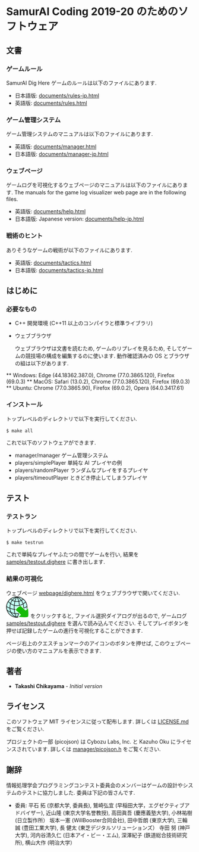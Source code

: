 # SamurAI Coding 2019-20 のためのソフトウェア

## 文書
### ゲームルール
SamurAI Dig Here ゲームのルールは以下のファイルにあります.
* 日本語版: [documents/rules-jp.html](documents/rules-jp.html)
* 英語版: [documents/rules.html](documents/rules.html)
### ゲーム管理システム
ゲーム管理システムのマニュアルは以下のファイルにあります.
* 英語版: [documents/manager.html](documents/manager.html)
* 日本語版: [documents/manager-jp.html](documents/manager-jp.html)
### ウェブページ
ゲームログを可視化するウェブページのマニュアルは以下のファイルにあります.
The manuals for the game log visualizer web page are in the following files.
* 英語版: [documents/help.html](documents/help.html)
* 日本語版: Japanese version: [documents/help-jp.html](documents/help-jp.html)
### 戦術のヒント
ありそうなゲームの戦術が以下のファイルにあります.
* 英語版: [documents/tactics.html](documents/tactics.html)
* 日本語版: [documents/tactics-jp.html](documents/tactics-jp.html)

## はじめに
### 必要なもの

* C++ 開発環境 (C++11 以上のコンパイラと標準ライブラリ)
* ウェブブラウザ

    ウェブブラウザは文書を読むため, ゲームのリプレイを見るため,
    そしてゲームの競技場の構成を編集するのに使います.
    動作確認済みの OS とブラウザの組は以下があります.

** Windows: Edge (44.18362.387.0), Chrome (77.0.3865.120), Firefox (69.0.3)
** MacOS: Safari (13.0.2), Chrome (77.0.3865.120), Firefox (69.0.3)
** Ubuntu: Chrome (77.0.3865.90), Firefox (69.0.2), Opera (64.0.3417.61)

### インストール

トップレベルのディレクトリで以下を実行してください.
```
$ make all
```
これで以下のソフトウェアができます.
* manager/manager
   ゲーム管理システム
* players/simplePlayer
   単純な AI プレイヤの例
* players/randomPlayer
   ランダムなプレイをするプレイヤ
* players/timeoutPlayer
   ときどき停止してしまうプレイヤ

## テスト

### テストラン
トップレベルのディレクトリで以下を実行してください.
```
$ make testrun
```
これで単純なプレイヤふたつの間でゲームを行い, 結果を [samples/testout.dighere](samples/testout.dighere) に書き出します.

### 結果の可視化

ウェブページ [webpage/dighere.html](webpage/dighere.html)
をウェブブラウザで開いてください.
![Image](icons/import.png "import button") をクリックすると,
ファイル選択ダイアログが出るので,
ゲームログ [samples/testout.dighere](samples/testout.dighere)
を選んで読み込んでください.
そしてプレイボタンを押せば記録したゲームの進行を可視化することができます.

ページ右上のクエスチョンマークのアイコンのボタンを押せば, このウェブページの使い方のマニュアルを表示できます.

## 著者

* **Takashi Chikayama** - *Initial version*

## ライセンス

このソフトウェア MIT ライセンスに従って配布します.  詳しくは [LICENSE.md](LICENSE.md) をご覧ください.

プロジェクトの一部 (picojson) は Cybozu Labs, Inc. と Kazuho Oku にライセンスされています.  詳しくは [manager/picojson.h](manager/picojson.h) をご覧ください.

## 謝辞

情報処理学会プログラミングコンテスト委員会のメンバーはゲームの設計やシステムのテストに協力しました.  委員は下記の皆さんです.

* 委員:
平石 拓 (京都大学, 委員長), 鷲崎弘宜 (早稲田大学，エグゼクティブアドバイザー), 近山隆 (東京大学名誉教授), 高田眞吾 (慶應義塾大学), 小林祐樹 (日立製作所） 坂本一憲 (WillBooster合同会社), 田中哲朗 (東京大学), 三輪 誠 (豊田工業大学), 長 健太 (東芝デジタルソリューションズ） 寺田 努 (神戸大学), 河内谷清久仁 (日本アイ・ビー・エム), 深澤紀子 (鉄道総合技術研究所), 横山大作 (明治大学）
